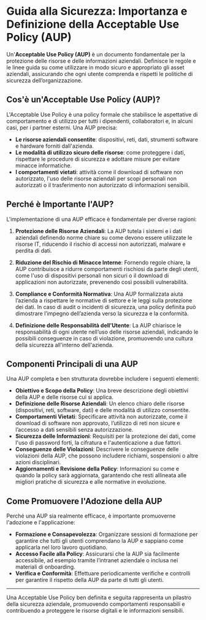 # Guida alla Sicurezza: Importanza e Definizione della Acceptable Use Policy (AUP)

Un'**Acceptable Use Policy (AUP)** è un documento fondamentale per la protezione delle risorse e delle informazioni aziendali. Definisce le regole e le linee guida su come utilizzare in modo sicuro e appropriato gli asset aziendali, assicurando che ogni utente comprenda e rispetti le politiche di sicurezza dell’organizzazione.

## Cos'è un'Acceptable Use Policy (AUP)?

L'Acceptable Use Policy è una policy formale che stabilisce le aspettative di comportamento e di utilizzo per tutti i dipendenti, collaboratori e, in alcuni casi, per i partner esterni. Una AUP precisa:

- **Le risorse aziendali consentite**: dispositivi, reti, dati, strumenti software e hardware forniti dall'azienda.
- **Le modalità di utilizzo sicuro delle risorse**: come proteggere i dati, rispettare le procedure di sicurezza e adottare misure per evitare minacce informatiche.
- **I comportamenti vietati**: attività come il download di software non autorizzato, l'uso delle risorse aziendali per scopi personali non autorizzati o il trasferimento non autorizzato di informazioni sensibili.

## Perché è Importante l'AUP?

L'implementazione di una AUP efficace è fondamentale per diverse ragioni:

1. **Protezione delle Risorse Aziendali**: La AUP tutela i sistemi e i dati aziendali definendo norme chiare su come devono essere utilizzate le risorse IT, riducendo il rischio di accessi non autorizzati, malware e perdita di dati.
  
2. **Riduzione del Rischio di Minacce Interne**: Fornendo regole chiare, la AUP contribuisce a ridurre comportamenti rischiosi da parte degli utenti, come l'uso di dispositivi personali non sicuri o il download di applicazioni non autorizzate, prevenendo così possibili vulnerabilità.

3. **Compliance e Conformità Normativa**: Una AUP formalizzata aiuta l’azienda a rispettare le normative di settore e le leggi sulla protezione dei dati. In caso di audit o incidenti di sicurezza, una policy definita può dimostrare l’impegno dell’azienda verso la sicurezza e la conformità.

4. **Definizione delle Responsabilità dell'Utente**: La AUP chiarisce le responsabilità di ogni utente nell’uso delle risorse aziendali, indicando le possibili conseguenze in caso di violazione, promuovendo una cultura della sicurezza all'interno dell'azienda.

## Componenti Principali di una AUP

Una AUP completa e ben strutturata dovrebbe includere i seguenti elementi:

- **Obiettivo e Scopo della Policy**: Una breve descrizione degli obiettivi della AUP e delle risorse cui si applica.
- **Definizione delle Risorse Aziendali**: Un elenco chiaro delle risorse (dispositivi, reti, software, dati) e delle modalità di utilizzo consentite.
- **Comportamenti Vietati**: Specificare attività non autorizzate, come il download di software non approvato, l’utilizzo di reti non sicure e l’accesso a dati sensibili senza autorizzazione.
- **Sicurezza delle Informazioni**: Requisiti per la protezione dei dati, come l'uso di password forti, la cifratura e l'autenticazione a due fattori.
- **Conseguenze delle Violazioni**: Descrivere le conseguenze delle violazioni della AUP, che possono includere richiami, sospensioni o altre azioni disciplinari.
- **Aggiornamenti e Revisione della Policy**: Informazioni su come e quando la policy sarà aggiornata, garantendo che resti allineata alle migliori pratiche di sicurezza e alle normative in evoluzione.

## Come Promuovere l'Adozione della AUP

Perché una AUP sia realmente efficace, è importante promuoverne l'adozione e l'applicazione:

- **Formazione e Consapevolezza**: Organizzare sessioni di formazione per garantire che tutti gli utenti comprendano la AUP e sappiano come applicarla nel loro lavoro quotidiano.
- **Accesso Facile alla Policy**: Assicurarsi che la AUP sia facilmente accessibile, ad esempio tramite l’intranet aziendale o inclusa nei materiali di onboarding.
- **Verifica e Conformità**: Effettuare periodicamente verifiche e controlli per garantire il rispetto della AUP da parte di tutti gli utenti.

---

Una Acceptable Use Policy ben definita e seguita rappresenta un pilastro della sicurezza aziendale, promuovendo comportamenti responsabili e contribuendo a proteggere le risorse digitali e le informazioni sensibili.
